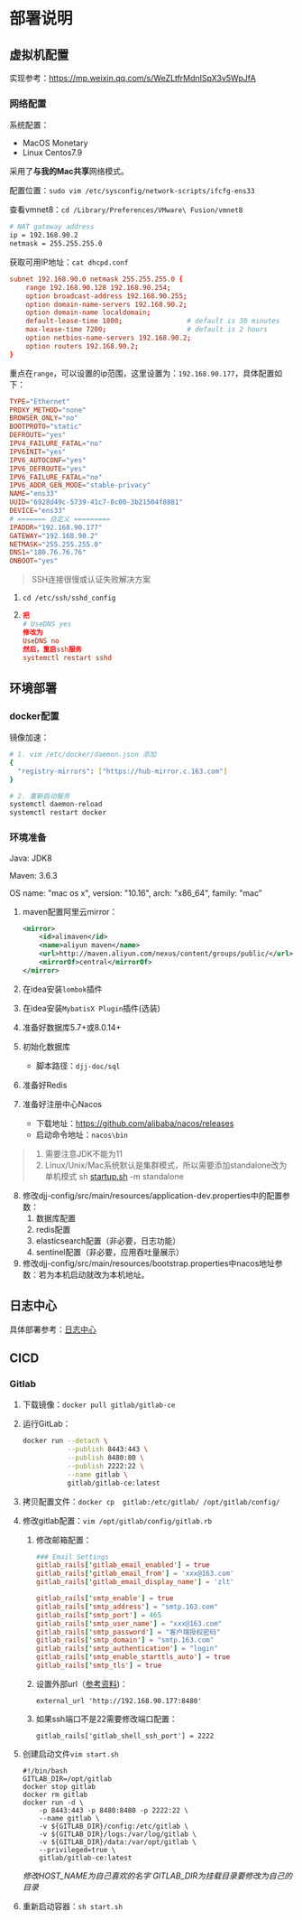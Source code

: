 # 部署说明

## 虚拟机配置

实现参考：https://mp.weixin.qq.com/s/WeZLtfrMdnISpX3v5WpJfA

### **网络配置**

系统配置：

- MacOS Monetary
- Linux Centos7.9 

采用了**与我的Mac共享**网络模式。

配置位置：`sudo vim /etc/sysconfig/network-scripts/ifcfg-ens33`

查看vmnet8：`cd /Library/Preferences/VMware\ Fusion/vmnet8`

```bash
# NAT gateway address
ip = 192.168.90.2
netmask = 255.255.255.0
```

获取可用IP地址：`cat dhcpd.conf`

```conf
subnet 192.168.90.0 netmask 255.255.255.0 {
	range 192.168.90.128 192.168.90.254;
	option broadcast-address 192.168.90.255;
	option domain-name-servers 192.168.90.2;
	option domain-name localdomain;
	default-lease-time 1800;                # default is 30 minutes
	max-lease-time 7200;                    # default is 2 hours
	option netbios-name-servers 192.168.90.2;
	option routers 192.168.90.2;
}
```

重点在`range`，可以设置的ip范围，这里设置为：`192.168.90.177`，具体配置如下：

```conf
TYPE="Ethernet"
PROXY_METHOD="none"
BROWSER_ONLY="no"
BOOTPROTO="static"
DEFROUTE="yes"
IPV4_FAILURE_FATAL="no"
IPV6INIT="yes"
IPV6_AUTOCONF="yes"
IPV6_DEFROUTE="yes"
IPV6_FAILURE_FATAL="no"
IPV6_ADDR_GEN_MODE="stable-privacy"
NAME="ens33"
UUID="6928d49c-5739-41c7-8c00-3b21504f8881"
DEVICE="ens33"
# ======= 自定义 =========
IPADDR="192.168.90.177"
GATEWAY="192.168.90.2"
NETMASK="255.255.255.0"
DNS1="180.76.76.76"
ONBOOT="yes"
```

> SSH连接很慢或认证失败解决方案

1. `cd /etc/ssh/sshd_config`

2. ```conf
   把
   # UseDNS yes
   修改为
   UseDNS no
   然后，重启ssh服务
   systemctl restart sshd
   ```

## 环境部署

### docker配置

镜像加速：

```bash
# 1. vim /etc/docker/daemon.json 添加
{
  "registry-mirrors": ["https://hub-mirror.c.163.com"]
}

# 2. 重新启动服务
systemctl daemon-reload
systemctl restart docker
```

### 环境准备

Java: JDK8

Maven: 3.6.3

OS name: "mac os x", version: "10.16", arch: "x86_64", family: "mac”

1. maven配置阿里云mirror：

   ```xml
   <mirror>  
       <id>alimaven</id>  
       <name>aliyun maven</name>  
       <url>http://maven.aliyun.com/nexus/content/groups/public/</url>  
       <mirrorOf>central</mirrorOf>          
   </mirror>
   ```

2. 在idea安装`lombok`插件

3. 在idea安装`MybatisX Plugin`插件(选装)

4. 准备好数据库5.7+或8.0.14+

5. 初始化数据库

   - 脚本路径：`djj-doc/sql`

6. 准备好Redis

7. 准备好注册中心Nacos

   - 下载地址：https://github.com/alibaba/nacos/releases
   - 启动命令地址：`nacos\bin`

> 1. 需要注意JDK不能为11
> 2. Linux/Unix/Mac系统默认是集群模式，所以需要添加standalone改为单机模式
>    sh [startup.sh](http://startup.sh/) -m standalone

8. 修改djj-config/src/main/resources/application-dev.properties中的配置参数：
   1. 数据库配置
   2. redis配置
   3. elasticsearch配置（非必要，日志功能）
   4. sentinel配置（非必要，应用吞吐量展示）
9. 修改djj-config/src/main/resources/bootstrap.properties中nacos地址参数：若为本机启动就改为本机地址。

## 日志中心

具体部署参考：[日志中心](../e-function/日志中心.md)

## CICD

### Gitlab

1. 下载镜像：`docker pull gitlab/gitlab-ce`

2. 运行GitLab：

   ```bash
   docker run --detach \
              --publish 8443:443 \
              --publish 8480:80 \
              --publish 2222:22 \
              --name gitlab \
              gitlab/gitlab-ce:latest
   ```

3. 拷贝配置文件：`docker cp  gitlab:/etc/gitlab/ /opt/gitlab/config/`

4. 修改gitlab配置：`vim /opt/gitlab/config/gitlab.rb`

   1. 修改邮箱配置：

      ```conf
      ### Email Settings
      gitlab_rails['gitlab_email_enabled'] = true
      gitlab_rails['gitlab_email_from'] = 'xxx@163.com'
      gitlab_rails['gitlab_email_display_name'] = 'zlt'
      
      gitlab_rails['smtp_enable'] = true
      gitlab_rails['smtp_address'] = "smtp.163.com"
      gitlab_rails['smtp_port'] = 465
      gitlab_rails['smtp_user_name'] = "xxx@163.com"
      gitlab_rails['smtp_password'] = "客户端授权密码"
      gitlab_rails['smtp_domain'] = "smtp.163.com"
      gitlab_rails['smtp_authentication'] = "login"
      gitlab_rails['smtp_enable_starttls_auto'] = true
      gitlab_rails['smtp_tls'] = true
      ```

   2. 设置外部url（[参考资料](https://blog.csdn.net/atlasun/article/details/115749373))：

      ```
      external_url 'http://192.168.90.177:8480'
      ```

   3. 如果ssh端口不是22需要修改端口配置：

      ```
      gitlab_rails['gitlab_shell_ssh_port'] = 2222
      ```

5. 创建启动文件`vim start.sh`

   ```shel
   #!/bin/bash
   GITLAB_DIR=/opt/gitlab
   docker stop gitlab
   docker rm gitlab
   docker run -d \
       -p 8443:443 -p 8480:8480 -p 2222:22 \
       --name gitlab \
       -v ${GITLAB_DIR}/config:/etc/gitlab \
       -v ${GITLAB_DIR}/logs:/var/log/gitlab \
       -v ${GITLAB_DIR}/data:/var/opt/gitlab \
       --privileged=true \
       gitlab/gitlab-ce:latest
   ```

   *修改HOST_NAME为自己喜欢的名字*
   *GITLAB_DIR为挂载目录要修改为自己的目录*

6. 重新启动容器：`sh start.sh`

